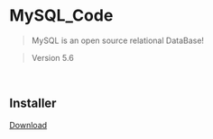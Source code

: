 # MySQL_Code

> MySQL is an open source relational DataBase!

> Version 5.6

</br>

## Installer
[Download](https://dev.mysql.com/downloads/mysql/)

</br>


